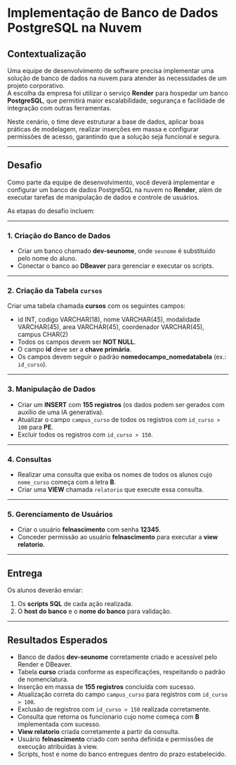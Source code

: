 # Implementação de Banco de Dados PostgreSQL na Nuvem

## Contextualização
Uma equipe de desenvolvimento de software precisa implementar uma solução de banco de dados na nuvem para atender às necessidades de um projeto corporativo.  
A escolha da empresa foi utilizar o serviço **Render** para hospedar um banco **PostgreSQL**, que permitirá maior escalabilidade, segurança e facilidade de integração com outras ferramentas.

Neste cenário, o time deve estruturar a base de dados, aplicar boas práticas de modelagem, realizar inserções em massa e configurar permissões de acesso, garantindo que a solução seja funcional e segura.

---

## Desafio
Como parte da equipe de desenvolvimento, você deverá implementar e configurar um banco de dados PostgreSQL na nuvem no **Render**, além de executar tarefas de manipulação de dados e controle de usuários.

As etapas do desafio incluem:

---

### 1. Criação do Banco de Dados
- Criar um banco chamado **dev-seunome**, onde `seunome` é substituído pelo nome do aluno.
- Conectar o banco ao **DBeaver** para gerenciar e executar os scripts.

---

### 2. Criação da Tabela `cursos`
Criar uma tabela chamada **cursos** com os seguintes campos:
- id INT, codigo VARCHAR(18), nome VARCHAR(45), modalidade VARCHAR(45), area VARCHAR(45), coordenador VARCHAR(45), campus CHAR(2)
- Todos os campos devem ser **NOT NULL**.  
- O campo **id** deve ser a **chave primária**.  
- Os campos devem seguir o padrão **nomedocampo_nomedatabela** (ex.: `id_curso`).

---

### 3. Manipulação de Dados
- Criar um **INSERT** com **155 registros** (os dados podem ser gerados com auxílio de uma IA generativa).  
- Atualizar o campo `campus_curso` de todos os registros com `id_curso > 100` para **PE**.  
- Excluir todos os registros com `id_curso > 150`.  

---

### 4. Consultas
- Realizar uma consulta que exiba os nomes de todos os alunos cujo `nome_curso` começa com a letra **B**.  
- Criar uma **VIEW** chamada `relatorio` que execute essa consulta.  

---

### 5. Gerenciamento de Usuários
- Criar o usuário **felnascimento** com senha **12345**.  
- Conceder permissão ao usuário **felnascimento** para executar a **view relatorio**.  

---

## Entrega
Os alunos deverão enviar:
1. Os **scripts SQL** de cada ação realizada.  
2. O **host do banco** e o **nome do banco** para validação.  

---

## Resultados Esperados
- Banco de dados **dev-seunome** corretamente criado e acessível pelo Render e DBeaver.  
- Tabela **curso** criada conforme as especificações, respeitando o padrão de nomenclatura.  
- Inserção em massa de **155 registros** concluída com sucesso.  
- Atualização correta do campo `campus_curso` para registros com `id_curso > 100`.  
- Exclusão de registros com `id_curso > 150` realizada corretamente.  
- Consulta que retorna os funcionario cujo nome começa com **B** implementada com sucesso.  
- **View relatorio** criada corretamente a partir da consulta.  
- Usuário **felnascimento** criado com senha definida e permissões de execução atribuídas à view.  
- Scripts, host e nome do banco entregues dentro do prazo estabelecido.  
